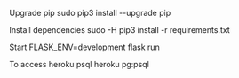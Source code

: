 Upgrade pip
sudo pip3 install --upgrade pip

Install dependencies
sudo -H pip3 install -r requirements.txt

Start
FLASK_ENV=development flask run

To access heroku psql
heroku pg:psql
